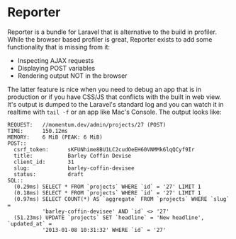 # Reporter

Reporter is a bundle for Laravel that is alternative to the build in profiler.  While the browser based profiler is great, Reporter exists to add some functionality that is missing from it:

* Inspecting AJAX requests
* Displaying POST variables
* Rendering output NOT in the browser

The latter feature is nice when you need to debug an app that is in production or if you have CSS/JS that conflicts with the built in web view.  It's output is dumped to the Laravel's standard log and you can watch it in realtime with `tail -f` or an app like Mac's Console.  The output looks like:

```
REQUEST:   //momentum.dev/admin/projects/27 (POST)
TIME:      150.12ms
MEMORY:    6 MiB (PEAK: 6 MiB)
POST::     
  csrf_token:      sKFUNhime8BU1LC2cudOeEH60VNMMk6lqQCyf9Ir
  title:           Barley Coffin Devise
  client_id:       31
  slug:            barley-coffin-devisee
  status:          draft
SQL::      
  (0.29ms) SELECT * FROM `projects` WHERE `id` = '27' LIMIT 1
  (0.18ms) SELECT * FROM `projects` WHERE `id` = '27' LIMIT 1
  (0.97ms) SELECT COUNT(*) AS `aggregate` FROM `projects` WHERE `slug` =
           'barley-coffin-devisee' AND `id` <> '27'
  (51.23ms) UPDATE `projects` SET `headline` = 'New headline', `updated_at` =
           '2013-01-08 10:31:32' WHERE `id` = '27'

```